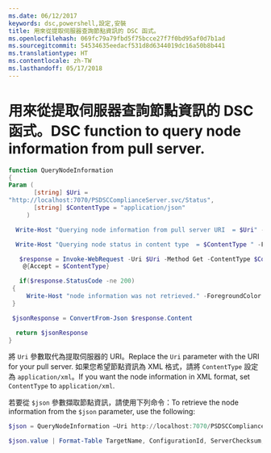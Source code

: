 ```yaml
---
ms.date: 06/12/2017
keywords: dsc,powershell,設定,安裝
title: 用來從提取伺服器查詢節點資訊的 DSC 函式。
ms.openlocfilehash: 069fc79a79fbd5f75bcce27f7f0bd95af0d7b1ad
ms.sourcegitcommit: 54534635eedacf531d8d6344019dc16a50b8b441
ms.translationtype: HT
ms.contentlocale: zh-TW
ms.lasthandoff: 05/17/2018
---
```

# <a name="dsc-function-to-query-node-information-from-pull-server"></a><span data-ttu-id="b6951-103">用來從提取伺服器查詢節點資訊的 DSC 函式。</span><span class="sxs-lookup"><span data-stu-id="b6951-103">DSC function to query node information from pull server.</span></span>

```powershell
function QueryNodeInformation
{
Param (
       [string] $Uri =
"http://localhost:7070/PSDSCComplianceServer.svc/Status",
       [string] $ContentType = "application/json"
     )

  Write-Host "Querying node information from pull server URI  = $Uri" -ForegroundColor Green

  Write-Host "Querying node status in content type  = $ContentType " -ForegroundColor Green

   $response = Invoke-WebRequest -Uri $Uri -Method Get -ContentType $ContentType -UseDefaultCredentials -Headers
    @{Accept = $ContentType}

   if($response.StatusCode -ne 200)
 {
     Write-Host "node information was not retrieved." -ForegroundColor Red
 }

 $jsonResponse = ConvertFrom-Json $response.Content

  return $jsonResponse
}
```

<span data-ttu-id="b6951-104">將 `Uri` 參數取代為提取伺服器的 URI。</span><span class="sxs-lookup"><span data-stu-id="b6951-104">Replace the `Uri` parameter with the URI for your pull server.</span></span> <span data-ttu-id="b6951-105">如果您希望節點資訊為 XML 格式，請將 `ContentType` 設定為 `application/xml`。</span><span class="sxs-lookup"><span data-stu-id="b6951-105">If you want the node information in XML format, set `ContentType` to `application/xml`.</span></span>

<span data-ttu-id="b6951-106">若要從 `$json` 參數擷取節點資訊，請使用下列命令：</span><span class="sxs-lookup"><span data-stu-id="b6951-106">To retrieve the node information from the `$json` parameter, use the following:</span></span>

```powershell
$json = QueryNodeInformation –Uri http://localhost:7070/PSDSCComplianceServer.svc/Status

$json.value | Format-Table TargetName, ConfigurationId, ServerChecksum, NodeCompliant, LastComplianceTime, StatusCode
```